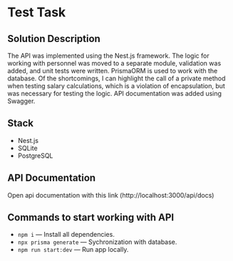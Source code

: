 # Test Task

## Solution Description
The API was implemented using the Nest.js framework. The logic for working with personnel was moved to a separate module, validation was added, and unit tests were written. PrismaORM is used to work with the database.
Of the shortcomings, I can highlight the call of a private method when testing salary calculations, which is a violation of encapsulation, but was necessary for testing the logic.
API documentation was added using Swagger.

## Stack
- Nest.js
- SQLite
- PostgreSQL

## API Documentation
Open api documentation with this link (http://localhost:3000/api/docs)

## Commands to start working with API
- `npm i` — Install all dependencies.
- `npx prisma generate` — Sychronization with database.
- `npm run start:dev` — Run app locally.
